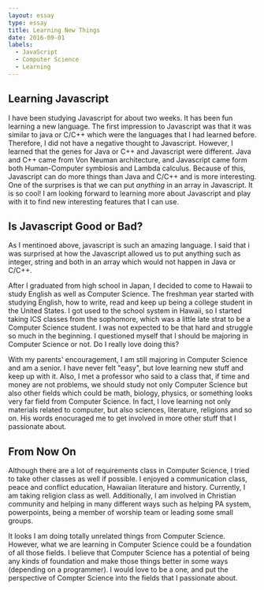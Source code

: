 ```yaml
---
layout: essay
type: essay
title: Learning New Things
date: 2016-09-01
labels:
  - JavaScript
  - Computer Science
  - Learning
---
```


## Learning Javascript

I have been studying Javascript for about two weeks.  It has been fun learning a new language.  The first impression to Javascript was that it was similar to java or C/C++ which were the languages that I had learned before.  Therefore, I did not have a negative thought to Javascript.  However, I learned that the genes for Java or C++ and Javascript were different.  Java and C++ came from Von Neuman architecture, and Javascript came form both Human-Computer symbiosis and Lambda calculus.  Because of this, Javascript can do more things than Java and C/C++ and is more interesting. One of the surprises is that we can put *anything* in an array in Javascript.  It is so cool!  I am looking forward to learning more about Javascript and play with it to find new interesting features that I can use.  

## Is Javascript Good or Bad?

As I mentinoed above, javascript is such an amazing language.  I said that i was surprised at how the Javascript allowed us to put anything such as integer, string and both in an array which would not happen in Java or C/C++.  

After I graduated from high school in Japan, I decided to come to Hawaii to study English as well as Computer Science.  The freshman year started with studying English, how to write, read and keep up being a college student in the United States.  I got used to the school system in Hawaii, so I started taking ICS classes from the sophomore, which was a little late strat to be a Computer Science student.  I was not expected to be that hard and struggle so much in the beginning.  I questioned myself that I should be majoring in Computer Science or not.  Do I really love doing this?

With my parents' encouragement, I am still majoring in Computer Science and am a senior.  I have never felt "easy", but love learning new stuff and keep up with it.  Also, I met a professor who said to a class that, if time and money are not problems, we should study not only Computer Science but also other fields which could be math, biology, physics, or something looks very far field from Computer Science.  In fact, I love learning not only materials related to computer, but also sciences, literature, religions and so on.  His words enocuraged me to get involved in more other stuff that I passionate about.

## From Now On

Although there are a lot of requirements class in Computer Science, I tried to take other classes as well if possible.  I enjoyed a communication class, peace and conflict education, Hawaiian literature and history.  Currently, I am taking religion class as well.  Additionally, I am involved in Christian community and helping in many different ways such as helping PA system, powerpoints, being a member of worship team or leading some small groups.  

It looks I am doing totally unrelated things from Computer Science.  However, what we are learning in Computer Science could be a foundation of all those fields.  I believe that Computer Science has a potential of being any kinds of foundation and make those things better in some ways (depending on a programmer).  I would love to be a one, and put the perspective of Compter Science into the fields that I passionate about.
